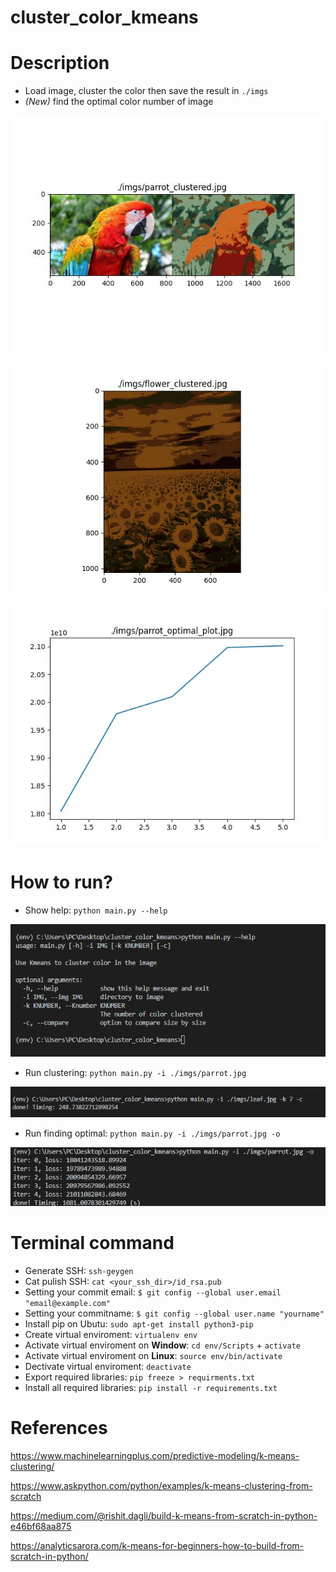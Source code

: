 # cluster_color_kmeans

# Description

- Load image, cluster the color then save the result in `./imgs`
- *(New)* find the optimal color number of image

![result1](./imgs/parrot_clustered.jpg)

![result2](./imgs/flower_clustered.jpg)

![result3](./imgs/parrot_optimal_plot.jpg)

# How to run?

- Show help: `python main.py --help`

![run1](./imgs/Capture.PNG)

- Run clustering: `python main.py -i ./imgs/parrot.jpg`

![run2](./imgs/Capture2.PNG)

- Run finding optimal: `python main.py -i ./imgs/parrot.jpg -o`

![run3](./imgs/Capture3.PNG)

# Terminal command
- Generate SSH: `ssh-geygen` 
- Cat pulish SSH: `cat <your_ssh_dir>/id_rsa.pub`
- Setting your commit email: `$ git config --global user.email "email@example.com"`
- Setting your commitname: `$ git config --global user.name "yourname"`
- Install pip on Ubutu: `sudo apt-get install python3-pip`
- Create virtual enviroment: `virtualenv env`
- Activate virtual enviroment on **Window**: `cd env/Scripts` + `activate`
- Activate  virtual enviroment on **Linux**: `source env/bin/activate`
- Dectivate virtual enviroment: `deactivate`
- Export required libraries: `pip freeze > requirments.txt`
- Install all required libraries: `pip install -r requirements.txt`

# References

https://www.machinelearningplus.com/predictive-modeling/k-means-clustering/

https://www.askpython.com/python/examples/k-means-clustering-from-scratch

https://medium.com/@rishit.dagli/build-k-means-from-scratch-in-python-e46bf68aa875

https://analyticsarora.com/k-means-for-beginners-how-to-build-from-scratch-in-python/
